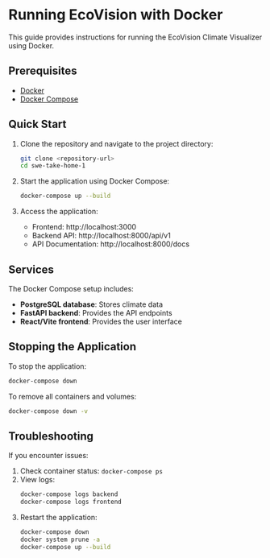 # Running EcoVision with Docker

This guide provides instructions for running the EcoVision Climate Visualizer using Docker.

## Prerequisites

- [Docker](https://docs.docker.com/get-docker/)
- [Docker Compose](https://docs.docker.com/compose/install/)

## Quick Start

1. Clone the repository and navigate to the project directory:
   ```bash
   git clone <repository-url>
   cd swe-take-home-1
   ```

2. Start the application using Docker Compose:
   ```bash
   docker-compose up --build
   ```

3. Access the application:
   - Frontend: http://localhost:3000
   - Backend API: http://localhost:8000/api/v1
   - API Documentation: http://localhost:8000/docs

## Services

The Docker Compose setup includes:
- **PostgreSQL database**: Stores climate data
- **FastAPI backend**: Provides the API endpoints
- **React/Vite frontend**: Provides the user interface

## Stopping the Application

To stop the application:
```bash
docker-compose down
```

To remove all containers and volumes:
```bash
docker-compose down -v
```

## Troubleshooting

If you encounter issues:
1. Check container status: `docker-compose ps`
2. View logs:
   ```bash
   docker-compose logs backend
   docker-compose logs frontend
   ```
3. Restart the application:
   ```bash
   docker-compose down
   docker system prune -a
   docker-compose up --build
   ``` 